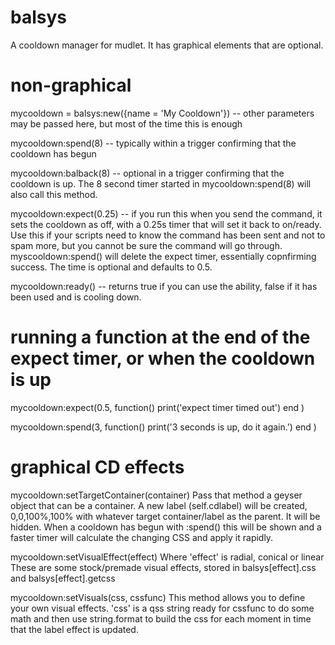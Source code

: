 # balsys
A cooldown manager for mudlet. 
It has graphical elements that are optional.

# non-graphical
mycooldown = balsys:new({name = 'My Cooldown'}) -- other parameters may be passed here, but most of the time this is enough

mycooldown:spend(8) -- typically within a trigger confirming that the cooldown has begun

mycooldown:balback(8) -- optional in a trigger confirming that the cooldown is up. The 8 second timer started in mycooldown:spend(8) will also call this method.

mycooldown:expect(0.25) -- if you run this when you send the command, it sets the cooldown as off, with a 0.25s timer that will set it back to on/ready. Use this if your scripts need to know the command has been sent and not to spam more, but you cannot be sure the command will go through. myscooldown:spend() will delete the expect timer, essentially copnfirming success. The time is optional and defaults to 0.5.

mycooldown:ready() -- returns true if you can use the ability, false if it has been used and is cooling down.

# running a function at the end of the expect timer, or when the cooldown is up
mycooldown:expect(0.5, function()
    print('expect timer timed out')
  end
  )

mycooldown:spend(3, function()
    print('3 seconds is up, do it again.')
  end
  )

# graphical CD effects
mycooldown:setTargetContainer(container)
Pass that method a geyser object that can be a container.
A new label (self.cdlabel) will be created, 0,0,100%,100% with whatever target container/label as the parent. It will be hidden.
When a cooldown has begun with :spend() this will be shown and a faster timer will calculate the changing CSS and apply it rapidly.

mycooldown:setVisualEffect(effect)
Where 'effect' is radial, conical or linear
These are some stock/premade visual effects, stored in balsys[effect].css and balsys[effect].getcss

mycooldown:setVisuals(css, cssfunc)
This method allows you to define your own visual effects. 'css' is a qss string ready for cssfunc to do some math and then use string.format to build the css for each moment in time that the label effect is updated.


